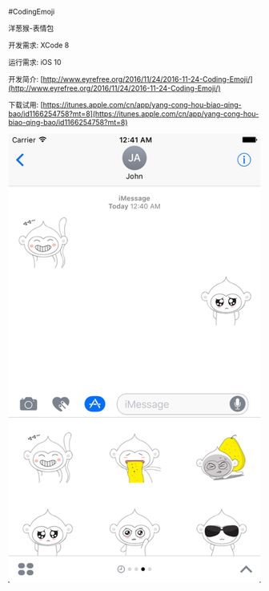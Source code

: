 #CodingEmoji

洋葱猴-表情包

开发需求:
XCode 8

运行需求:
iOS 10

开发简介:
[http://www.eyrefree.org/2016/11/24/2016-11-24-Coding-Emoji/](http://www.eyrefree.org/2016/11/24/2016-11-24-Coding-Emoji/)

下载试用:
[https://itunes.apple.com/cn/app/yang-cong-hou-biao-qing-bao/id1166254758?mt=8](https://itunes.apple.com/cn/app/yang-cong-hou-biao-qing-bao/id1166254758?mt=8)

![](Images/S_1242_2208.png)
